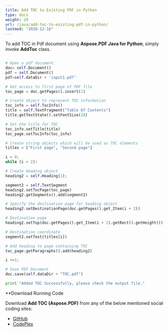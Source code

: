 ```yaml
---
title: Add TOC to Existing PDF in Python
type: docs
weight: 20
url: /java/add-toc-to-existing-pdf-in-python/
lastmod: "2020-12-16"
---
```


To add TOC in Pdf document using **Aspose.PDF Java for Python**, simply invoke **AddToc** class.

```python

# Open a pdf document.
doc= self.Document()
pdf = self.Document()
pdf=self.dataDir + 'input1.pdf'

# Get access to first page of PDF file
toc_page = doc.getPages().insert(1)

# Create object to represent TOC information
toc_info = self.TocInfo()
title = self.TextFragment("Table Of Contents")
title.getTextState().setFontSize(20)

# Set the title for TOC
toc_info.setTitle(title)
toc_page.setTocInfo(toc_info)

# Create string objects which will be used as TOC elements
titles = ["First page", "Second page"]

i = 0;
while (i < 2):

# Create Heading object
heading2 = self.Heading(1);

segment2 = self.TextSegment
heading2.setTocPage(toc_page)
heading2.getSegments().add(segment2)

# Specify the destination page for heading object
heading2.setDestinationPage(doc.getPages().get_Item(i + 2))

# Destination page
heading2.setTop(doc.getPages().get_Item(i + 2).getRect().getHeight())

# Destination coordinate
segment2.setText(titles[i])

# Add heading to page containing TOC
toc_page.getParagraphs().add(heading2)

i +=1;

# Save PDF Document
doc.save(self.dataDir + "TOC.pdf")

print "Added TOC Successfully, please check the output file."
```

**Download Running Code

Download **Add TOC (Aspose.PDF)** from any of the below mentioned social coding sites:

- [GitHub](https://github.com/aspose-pdf/Aspose.PDF-for-Java/blob/master/Plugins/Aspose_Pdf_Java_for_Python/test/WorkingWithDocumentObject/AddToc/AddToc.py)
- [CodePlex](http://asposepdfjavapython.codeplex.com/SourceControl/latest#test/WorkingWithDocumentObject/AddToc/AddToc.py)
